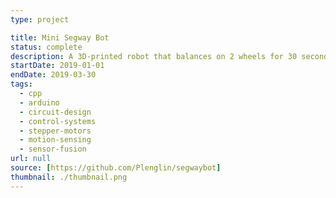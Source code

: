 ```yaml
---
type: project

title: Mini Segway Bot
status: complete
description: A 3D-printed robot that balances on 2 wheels for 30 seconds*
startDate: 2019-01-01
endDate: 2019-03-30
tags:
  - cpp
  - arduino
  - circuit-design
  - control-systems
  - stepper-motors
  - motion-sensing
  - sensor-fusion
url: null
source: [https://github.com/Plenglin/segwaybot]
thumbnail: ./thumbnail.png
---
```

